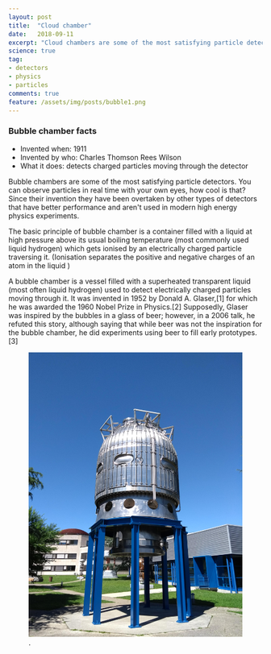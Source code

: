 ```yaml
---
layout: post
title:  "Cloud chamber"
date:   2018-09-11
excerpt: "Cloud chambers are some of the most satisfying particle detectors. You can observe particles in real time with your own eyes, how cool is that?"
science: true
tag:
- detectors
- physics
- particles
comments: true
feature: /assets/img/posts/bubble1.png
---
```


### Bubble chamber facts

* Invented when: 1911
* Invented by who: Charles Thomson Rees Wilson
* What it does: detects charged particles moving through the detector

Bubble chambers are some of the most satisfying particle detectors. You can observe particles in real time with your own eyes, how cool is that? Since their invention they have been overtaken by other types of detectors that have better performance and aren't used in modern high energy physics experiments. 

The basic principle of bubble chamber is a container filled with a liquid at high pressure above its usual boiling temperature (most commonly used liquid hydrogen) which gets ionised by an electrically charged particle traversing it. (Ionisation separates the positive and negative charges of an atom in the liquid )

A bubble chamber is a vessel filled with a superheated transparent liquid (most often liquid hydrogen) used to detect electrically charged particles moving through it. It was invented in 1952 by Donald A. Glaser,[1] for which he was awarded the 1960 Nobel Prize in Physics.[2] Supposedly, Glaser was inspired by the bubbles in a glass of beer; however, in a 2006 talk, he refuted this story, although saying that while beer was not the inspiration for the bubble chamber, he did experiments using beer to fill early prototypes.[3]


<figure>
        <a href="/assets/img/posts/bubble2.jpg"><img src="/assets/img/posts/bubble2.jpg"></a>
        <figcaption>.</figcaption>
</figure>

